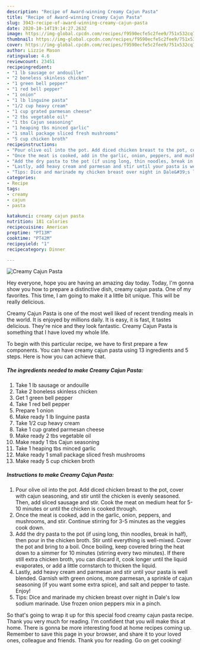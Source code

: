 ```yaml
---
description: "Recipe of Award-winning Creamy Cajun Pasta"
title: "Recipe of Award-winning Creamy Cajun Pasta"
slug: 3943-recipe-of-award-winning-creamy-cajun-pasta
date: 2020-10-14T19:14:27.263Z
image: https://img-global.cpcdn.com/recipes/f9590ecfe5c2fee9/751x532cq70/creamy-cajun-pasta-recipe-main-photo.jpg
thumbnail: https://img-global.cpcdn.com/recipes/f9590ecfe5c2fee9/751x532cq70/creamy-cajun-pasta-recipe-main-photo.jpg
cover: https://img-global.cpcdn.com/recipes/f9590ecfe5c2fee9/751x532cq70/creamy-cajun-pasta-recipe-main-photo.jpg
author: Lizzie Mason
ratingvalue: 4.6
reviewcount: 23451
recipeingredient:
- "1 lb sausage or andouille"
- "2 boneless skinless chicken"
- "1 green bell pepper"
- "1 red bell pepper"
- "1 onion"
- "1 lb linguine pasta"
- "1/2 cup heavy cream"
- "1 cup grated parmesan cheese"
- "2 tbs vegetable oil"
- "1 tbs Cajun seasoning"
- "1 heaping tbs minced garlic"
- "1 small package sliced fresh mushrooms"
- "5 cup chicken broth"
recipeinstructions:
- "Pour olive oil into the pot. Add diced chicken breast to the pot, cover with cajun seasoning, and stir until the chicken is evenly seasoned. Then, add sliced sausage and stir. Cook the meat on medium heat for 5-10 minutes or until the chicken is cooked through."
- "Once the meat is cooked, add in the garlic, onion, peppers, and mushrooms, and stir. Continue stirring for 3-5 minutes as the veggies cook down."
- "Add the dry pasta to the pot (if using long, thin noodles, break in half), then pour in the chicken broth. Stir until everything is well-mixed. Cover the pot and bring to a boil. Once boiling, keep covered bring the heat down to a simmer for 10 minutes (stirring every two minutes). If there still extra chicken broth, you can discard it, cook longer until the liquid evaporates, or add a little cornstarch to thicken the liquid."
- "Lastly, add heavy cream and parmesan and stir until your pasta is well blended. Garnish with green onions, more parmesan, a sprinkle of cajun seasoning (if you want some extra spice), and salt and pepper to taste. Enjoy!"
- "Tips: Dice and marinade my chicken breast over night in Dale&#39;s low sodium marinade. Use frozen onion peppers mix in a pinch."
categories:
- Recipe
tags:
- creamy
- cajun
- pasta

katakunci: creamy cajun pasta 
nutrition: 181 calories
recipecuisine: American
preptime: "PT13M"
cooktime: "PT42M"
recipeyield: "1"
recipecategory: Dinner

---
```



![Creamy Cajun Pasta](https://img-global.cpcdn.com/recipes/f9590ecfe5c2fee9/751x532cq70/creamy-cajun-pasta-recipe-main-photo.jpg)

Hey everyone, hope you are having an amazing day today. Today, I'm gonna show you how to prepare a distinctive dish, creamy cajun pasta. One of my favorites. This time, I am going to make it a little bit unique. This will be really delicious.



Creamy Cajun Pasta is one of the most well liked of recent trending meals in the world. It is enjoyed by millions daily. It is easy, it is fast, it tastes delicious. They're nice and they look fantastic. Creamy Cajun Pasta is something that I have loved my whole life.


To begin with this particular recipe, we have to first prepare a few components. You can have creamy cajun pasta using 13 ingredients and 5 steps. Here is how you can achieve that.

<!--inarticleads1-->

##### The ingredients needed to make Creamy Cajun Pasta:

1. Take 1 lb sausage or andouille
1. Take 2 boneless skinless chicken
1. Get 1 green bell pepper
1. Take 1 red bell pepper
1. Prepare 1 onion
1. Make ready 1 lb linguine pasta
1. Take 1/2 cup heavy cream
1. Take 1 cup grated parmesan cheese
1. Make ready 2 tbs vegetable oil
1. Make ready 1 tbs Cajun seasoning
1. Take 1 heaping tbs minced garlic
1. Make ready 1 small package sliced fresh mushrooms
1. Make ready 5 cup chicken broth




<!--inarticleads2-->

##### Instructions to make Creamy Cajun Pasta:

1. Pour olive oil into the pot. Add diced chicken breast to the pot, cover with cajun seasoning, and stir until the chicken is evenly seasoned. Then, add sliced sausage and stir. Cook the meat on medium heat for 5-10 minutes or until the chicken is cooked through.
1. Once the meat is cooked, add in the garlic, onion, peppers, and mushrooms, and stir. Continue stirring for 3-5 minutes as the veggies cook down.
1. Add the dry pasta to the pot (if using long, thin noodles, break in half), then pour in the chicken broth. Stir until everything is well-mixed. Cover the pot and bring to a boil. Once boiling, keep covered bring the heat down to a simmer for 10 minutes (stirring every two minutes). If there still extra chicken broth, you can discard it, cook longer until the liquid evaporates, or add a little cornstarch to thicken the liquid.
1. Lastly, add heavy cream and parmesan and stir until your pasta is well blended. Garnish with green onions, more parmesan, a sprinkle of cajun seasoning (if you want some extra spice), and salt and pepper to taste. Enjoy!
1. Tips: Dice and marinade my chicken breast over night in Dale&#39;s low sodium marinade. Use frozen onion peppers mix in a pinch.




So that's going to wrap it up for this special food creamy cajun pasta recipe. Thank you very much for reading. I'm confident that you will make this at home. There is gonna be more interesting food at home recipes coming up. Remember to save this page in your browser, and share it to your loved ones, colleague and friends. Thank you for reading. Go on get cooking!
